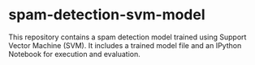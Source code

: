 # spam-detection-svm-model
 This repository contains a spam detection model trained using Support Vector Machine (SVM). It includes a trained model file and an IPython Notebook for execution and evaluation.
